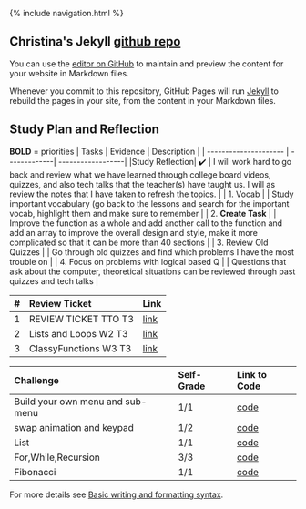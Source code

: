 {% include navigation.html %}

## Christina's Jekyll [github repo](https://github.com/christinlee367/christinlee367.github.io)
You can use the [editor on GitHub](https://github.com/christinlee367/christinlee367.github.io/edit/main/README.md) to maintain and preview the content for your website in Markdown files.

Whenever you commit to this repository, GitHub Pages will run [Jekyll](https://jekyllrb.com/) to rebuild the pages in your site, from the content in your Markdown files.

## Study Plan and Reflection

**BOLD** = priorities
| Tasks | Evidence | Description |
| --------------------- | -------------| ------------------|
|Study Reflection| :heavy_check_mark:  | I will work hard to go back and review what we have learned through college board videos, quizzes, and also tech talks that the teacher(s) have taught us. I will as review the notes that I have taken to refresh the topics.  |
| 1.  Vocab  |      |  Study important vocabulary (go back to the lessons and search for the important vocab, highlight them and make sure to remember |
| 2. **Create Task**    |      | Improve the function as a whole and add another call to the function and add an array to improve the overall design and style, make it more complicated so that it can be more than 40 sections  |
| 3.  Review Old Quizzes    |      | Go through old quizzes and find which problems I have the most trouble on |
| 4.  Focus on problems with logical based Q   |      | Questions that ask about the computer, theoretical situations can be reviewed through past quizzes and tech talks  |

| # | Review Ticket         | Link  |
|:--|:----------------------|:------|
| 1 | REVIEW TICKET TTO T3  | [link](https://github.com/christinlee367/christinlee367.github.io/issues/1)
| 2 | Lists and Loops W2 T3 | [link](https://github.com/christinlee367/christinlee367.github.io/issues/3)
| 3 | ClassyFunctions W3 T3 | [link](https://github.com/christinlee367/christinlee367.github.io/issues/4)


| Challenge | Self-Grade | Link to Code |
|:----------|:----------------------|:------|
| Build your own menu and sub-menu | 1/1 | [code](https://github.com/christinlee367/christinlee367.github.io/blob/main/main.py) 
| swap animation and keypad | 1/2 | [code](https://github.com/christinlee367/christinlee367.github.io/blob/main/test.py) 
| List | 1/1 | [code](https://github.com/christinlee367/christinlee367.github.io/blob/main/liste.py) 
| For,While,Recursion | 3/3 | [code](https://github.com/christinlee367/christinlee367.github.io/blob/main/liste.py) 
| Fibonacci | 1/1 | [code](https://github.com/christinlee367/christinlee367.github.io/blob/main/fib.py) 


For more details see [Basic writing and formatting syntax](https://docs.github.com/en/github/writing-on-github/getting-started-with-writing-and-formatting-on-github/basic-writing-and-formatting-syntax).

